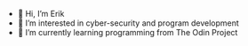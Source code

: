 - 👋 Hi, I’m Erik
- 👀 I’m interested in cyber-security and program development
- 🌱 I’m currently learning programming from The Odin Project

<!---
Erik-Russell/Erik-Russell is a ✨ special ✨ repository because its `README.md` (this file) appears on your GitHub profile.
You can click the Preview link to take a look at your changes.
--->
